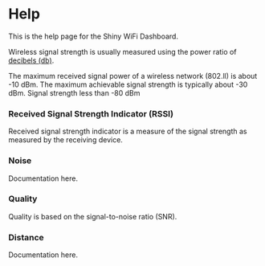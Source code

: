 # Help

This is the help page for the Shiny WiFi Dashboard.

Wireless signal strength is usually measured using the power ratio of [decibels (db)](https://en.wikipedia.org/wiki/Decibel).

The maximum received signal power of a wireless network (802.ll) is about -10 dBm. The maximum achievable signal strength is typically about -30 dBm. Signal strength less than -80 dBm 

### Received Signal Strength Indicator (RSSI)

Received signal strength indicator is a measure of the signal strength as measured by the receiving device.

### Noise

Documentation here.

### Quality

Quality is based on the signal-to-noise ratio (SNR).

### Distance

Documentation here.
